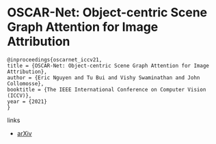 # OSCAR-Net: Object-centric Scene Graph Attention for Image Attribution

```
@inproceedings{oscarnet_iccv21,
title = {OSCAR-Net: Object-centric Scene Graph Attention for Image Attribution},
author = {Eric Nguyen and Tu Bui and Vishy Swaminathan and John Collomosse},
booktitle = {The IEEE International Conference on Computer Vision (ICCV)},
year = {2021}
}
```

links
- [arXiv](https://arxiv.org/abs/2108.03541)
